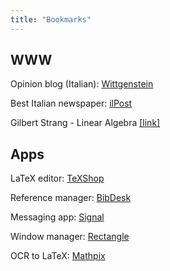 ```yaml
---
title: "Bookmarks"
---
```


## WWW

Opinion blog (Italian): [Wittgenstein](https://www.wittgenstein.it)

Best Italian newspaper: [ilPost](http://www.ilpost.it)

Gilbert Strang - Linear Algebra [[link]](https://www.youtube.com/playlist?list=PLE7DDD91010BC51F8)

## Apps

LaTeX editor: [TeXShop](https://pages.uoregon.edu/koch/texshop/)

Reference manager: [BibDesk](https://bibdesk.sourceforge.io)

Messaging app: [Signal](https://signal.org)

Window manager: [Rectangle](https://rectangleapp.com)

OCR to LaTeX: [Mathpix](https://mathpix.com)